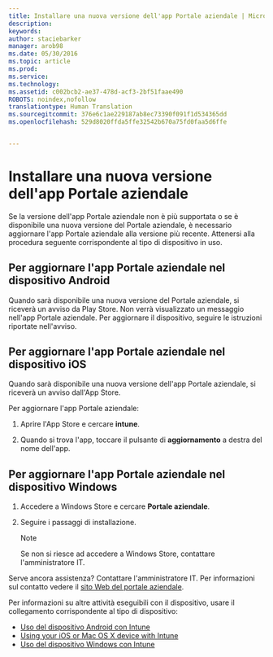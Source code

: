 ```yaml
---
title: Installare una nuova versione dell'app Portale aziendale | Microsoft Intune
description: 
keywords: 
author: staciebarker
manager: arob98
ms.date: 05/30/2016
ms.topic: article
ms.prod: 
ms.service: 
ms.technology: 
ms.assetid: c002bcb2-ae37-478d-acf3-2bf51faae490
ROBOTS: noindex,nofollow
translationtype: Human Translation
ms.sourcegitcommit: 376e6c1ae229187ab8ec73390f091f1d534365dd
ms.openlocfilehash: 529d8020ffda5ffe32542b670a75fd0faa5d6ffe


---
```


# Installare una nuova versione dell'app Portale aziendale

Se la versione dell'app Portale aziendale non è più supportata o se è disponibile una nuova versione del Portale aziendale, è necessario aggiornare l'app Portale aziendale alla versione più recente. Attenersi alla procedura seguente corrispondente al tipo di dispositivo in uso.

## Per aggiornare l'app Portale aziendale nel dispositivo Android

Quando sarà disponibile una nuova versione del Portale aziendale, si riceverà un avviso da Play Store. Non verrà visualizzato un messaggio nell'app Portale aziendale. Per aggiornare il dispositivo, seguire le istruzioni riportate nell'avviso.

## Per aggiornare l'app Portale aziendale nel dispositivo iOS

Quando sarà disponibile una nuova versione dell'app Portale aziendale, si riceverà un avviso dall'App Store. 

Per aggiornare l'app Portale aziendale:

1. Aprire l'App Store e cercare **intune**.

2. Quando si trova l'app, toccare il pulsante di **aggiornamento** a destra del nome dell'app.

## Per aggiornare l'app Portale aziendale nel dispositivo Windows

1.  Accedere a Windows Store e cercare **Portale aziendale**.

2.  Seguire i passaggi di installazione.

    > [!NOTE]
    > Se non si riesce ad accedere a Windows Store, contattare l'amministratore IT.


Serve ancora assistenza? Contattare l'amministratore IT. Per informazioni sul contatto vedere il [sito Web del portale aziendale](http://portal.manage.microsoft.com).

Per informazioni su altre attività eseguibili con il dispositivo, usare il collegamento corrispondente al tipo di dispositivo:

- [Uso del dispositivo Android con Intune](using-your-android-device-with-intune.md)</br>
- [Using your iOS or Mac OS X device with Intune](using-your-ios-or-mac-os-x-device-with-intune.md)</br>
- [Uso del dispositivo Windows con Intune](using-your-windows-device-with-intune.md)




<!--HONumber=Jul16_HO3-->


